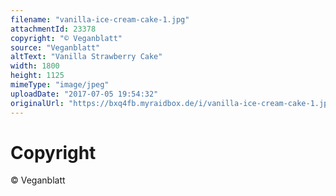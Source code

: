 ```yaml
---
filename: "vanilla-ice-cream-cake-1.jpg"
attachmentId: 23378
copyright: "© Veganblatt"
source: "Veganblatt"
altText: "Vanilla Strawberry Cake"
width: 1800
height: 1125
mimeType: "image/jpeg"
uploadDate: "2017-07-05 19:54:32"
originalUrl: "https://bxq4fb.myraidbox.de/i/vanilla-ice-cream-cake-1.jpg"
---
```


# Copyright

© Veganblatt

